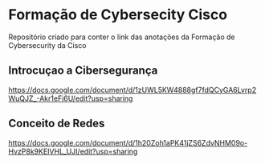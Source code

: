 # Formação de Cybersecity Cisco
Repositório criado para conter o link das anotações da Formação de Cybersecurity da Cisco
## Introcuçao a Cibersegurança
https://docs.google.com/document/d/1zUWL5KW4888gf7fdQCyGA6Lvrp2WuQJZ_-Akr1eFj6U/edit?usp=sharing
## Conceito de Redes
https://docs.google.com/document/d/1h20Zoh1aPK41jZS6ZdvNHM09o-HvzP8k9KEIVHL_UJI/edit?usp=sharing

